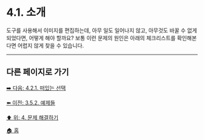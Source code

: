 # 4.1. 소개
도구를 사용해서 이미지를 편집하는데, 아무 일도 일어나지 않고, 아무것도 바꿀 수 없게 되었다면, 어떻게 해야 할까요? 보통 이런 문제의 원인은 아래의 체크리스트를 확인해본다면 어렵지 않게 찾을 수 있습니다. 

***

## 다른 페이지로 가기

[➡️ 다음: 4.2.1. 떠있는 선택](./04-02-01-there-is-a-floating-selection.md)

[⬅️ 이전: 3.5.2. 예제들](./03-05-02-examples.md)

[⬆️ 위: 4. 문제 해결하기](./04-00-what-to-do-if-you-are-stuck.md)

[🏠 홈](./00-home.md)